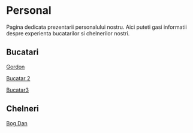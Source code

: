 # Personal


Pagina dedicata prezentarii personalului nostru. Aici puteti gasi
informatii despre experienta bucatarilor si chelnerilor nostri.

## Bucatari

[Gordon](./personal/bucatar_gordon.md)

[Bucatar 2](./personal/bucatar2.md)

[Bucatar3](./personal/bucatar3.md)
## Chelneri

[Bog Dan](./personal/chelner_bog_dan.md)
